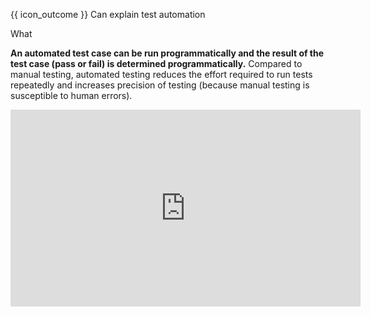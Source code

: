<span id="prereqs"></span>

<span id="outcomes">{{ icon_outcome }} Can explain test automation</span>

<span id="title">What</span>

<div id="body">

<tabs> 
  <tab header="{{ icon_text }}">

**An automated test case can be run programmatically and the result of the test case (pass or fail) is determined programmatically.** Compared to manual testing, automated testing reduces the effort required to run tests repeatedly and increases precision of testing (because manual testing is susceptible to human errors).

  </tab>
  <tab header="{{ icon_video }}">

<iframe width="560" height="315" src="https://www.youtube.com/embed/RbSlW8jZFe8?end=79&version=3" frameborder="0" allowfullscreen></iframe>

  </tab>
</tabs>

</div>

<div id="extras">
<include src="resources.md" />
</div>